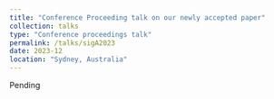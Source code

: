 ```yaml
---
title: "Conference Proceeding talk on our newly accepted paper"
collection: talks
type: "Conference proceedings talk"
permalink: /talks/sigA2023
date: 2023-12
location: "Sydney, Australia"
---
```


Pending